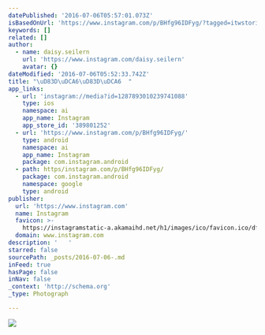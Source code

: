 ```yaml
---
datePublished: '2016-07-06T05:57:01.073Z'
isBasedOnUrl: 'https://www.instagram.com/p/BHfg96IDFyg/?tagged=itwstories'
keywords: []
related: []
author:
  - name: daisy.seilern
    url: 'https://www.instagram.com/daisy.seilern'
    avatar: {}
dateModified: '2016-07-06T05:52:33.742Z'
title: "\uD83D\uDCA6\uD83D\uDCA6  "
app_links:
  - url: 'instagram://media?id=1287893010239741088'
    type: ios
    namespace: ai
    app_name: Instagram
    app_store_id: '389801252'
  - url: 'https://www.instagram.com/p/BHfg96IDFyg/'
    type: android
    namespace: ai
    app_name: Instagram
    package: com.instagram.android
  - path: https/instagram.com/p/BHfg96IDFyg/
    package: com.instagram.android
    namespace: google
    type: android
publisher:
  url: 'https://www.instagram.com'
  name: Instagram
  favicon: >-
    https://instagramstatic-a.akamaihd.net/h1/images/ico/favicon.ico/dfa85bb1fd63.ico
  domain: www.instagram.com
description: '   '
starred: false
sourcePath: _posts/2016-07-06-.md
inFeed: true
hasPage: false
inNav: false
_context: 'http://schema.org'
_type: Photograph

---
```

![   ](https://imgflo.herokuapp.com/graph/vahj1ThiexotieMo/819d5816ee190bf9e03c192fa53c91cb/croprotate.jpg?cropheight=432&cropwidth=640&degrees=0&input=https%3A%2F%2Fscontent.cdninstagram.com%2Ft51.2885-15%2Fs640x640%2Fsh0.08%2Fe35%2F13584114_841485339318599_142376779_n.jpg%3Fig_cache_key%3DMTI4Nzg5MzAxMDIzOTc0MTA4OA%253D%253D.2&x=0&y=104)